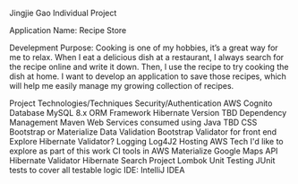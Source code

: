 Jingjie Gao Individual Project

Application Name: Recipe Store

Develepment Purpose:
Cooking is one of my hobbies, it’s a great way for me to relax. When I eat a delicious dish at a restaurant, I always search for the recipe online and write it down. Then, l use the recipe to try cooking the dish at home. I want to develop an application to save those recipes, which will help me easily manage my growing collection of recipes.

Project Technologies/Techniques
Security/Authentication
AWS Cognito
Database
MySQL 8.x
ORM Framework
Hibernate Version TBD
Dependency Management
Maven
Web Services consumed using Java
TBD
CSS
Bootstrap or Materialize
Data Validation
Bootstrap Validator for front end
Explore Hibernate Validator?
Logging
Log4J2
Hosting
AWS
Tech I'd like to explore as part of this work
CI tools in AWS
Materialize
Google Maps API
Hibernate Validator
Hibernate Search
Project Lombok
Unit Testing
JUnit tests to cover all testable logic
IDE: IntelliJ IDEA



